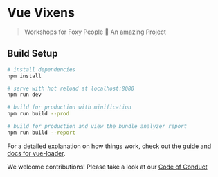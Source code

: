 # Vue Vixens

> Workshops for Foxy People 🦊 An amazing Project

## Build Setup

``` bash
# install dependencies
npm install

# serve with hot reload at localhost:8080
npm run dev

# build for production with minification
npm run build --prod

# build for production and view the bundle analyzer report
npm run build --report
```

For a detailed explanation on how things work, check out the [guide](http://vuejs-templates.github.io/webpack/) and [docs for vue-loader](http://vuejs.github.io/vue-loader).

We welcome contributions! Please take a look at our [Code of Conduct](CODE_OF_CONDUCT.md)
